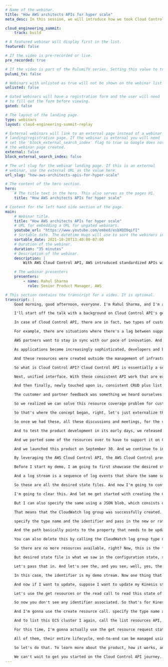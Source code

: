 ```yaml
---
# Name of the webinar.
title: "How AWS architects APIs for hyper scale"
meta_desc: In this session, we will introduce how we took Cloud Control API from concept to launch and the culture and technical changes instituted internally.

cloud_engineering_summit:
    track: build

# A featured webinar will display first in the list.
featured: false

# If the video is pre-recorded or live.
pre_recorded: true

# If the video is part of the PulumiTV series. Setting this value to true will list the video in the "PulumiTV" section.
pulumi_tv: false

# Webinars with unlisted as true will not be shown on the webinar list
unlisted: false

# Gated webinars will have a registration form and the user will need
# to fill out the form before viewing.
gated: false

# The layout of the landing page.
type: webinars
layout: cloud-engineering-summit-replay

# External webinars will link to an external page instead of a webinar
# landing/registration page. If the webinar is external you will need
# set the 'block_external_search_index' flag to true so Google does not index
# the webinar page created.
external: false
block_external_search_index: false

# The url slug for the webinar landing page. If this is an external
# webinar, use the external URL as the value here.
url_slug: "how-aws-architects-apis-for-hyper-scale"

# The content of the hero section.
hero:
    # The title text in the hero. This also serves as the pages H1.
    title: "How AWS architects APIs for hyper scale"

# Content for the left hand side section of the page.
main:
    # Webinar title.
    title: "How AWS architects APIs for hyper scale"
    # URL for embedding a URL for ungated webinars.
    youtube_url: "https://www.youtube.com/embed/esbXQIOqifI"
    # Sortable date. The datetime Hugo will use to sort the webinars in date order.
    sortable_date: 2021-10-20T13:40:00-07:00
    # Duration of the webinar.
    duration: "35 minutes"
    # Description of the webinar.
    description: |
        With AWS Cloud Control API, AWS introduced standardized APIs with the goal of solving support for the latest AWS innovation through a resource-oriented model, typically available on the day of launch. In this session, we will introduce how we took Cloud Control API from concept to launch, the culture and technical changes instituted internally to launch Cloud Control API, and the importance of engaging with partners and customers early in defining the product, user experience, and development.

    # The webinar presenters
    presenters:
        - name: Rahul Sharma
          role: Senior Product Manager, AWS

# This section contains the transcript for a video. It is optional.
transcript: |
    Good morning, good afternoon, everyone. I'm Rahul Sharma, and I'm a Senior Product Manager at AWS. I'm really excited to be here with everyone at the Pulumi Cloud Engineering Summit, and I'm excited to present to you all a new AWS service that we recently announced, AWS Cloud Control API. As we outline in the abstract, I'll introduce AWS Cloud Control API in today's presentation, talk about how we conceptualized the product, architected it for scale, and launched in collaboration with partners like Pulumi. So without much ado, let's get straight into it.

    I'll start off the talk with a background on Cloud Control API's genesis, then introduce to you all what is Cloud Control API and how it benefits users, then walk you through the journey of building Cloud Control API from concept to rollout at scale, then present a demo on using Cloud Control API, and conclude the presentation with resources to get you started. So let's dive straight into it. Before I begin the background story of Cloud Control API, I wanna take note of the sequence behind our product development. At AWS, we work backwards from our customers, hear their feedback, identify a solution, and then build our products. Cloud Control API follow the same sequence, it was no way different.

    In case of Cloud Control API, there are in fact, two types of customers for whom we were building this. First, builders or developers, who are the end users that build application infrastructure, manage and monitor them, and the second sort of customers were AWS Partner Network or the APN partners, such as Pulumi, who build on AWS, expose their solutions, be it infrastructure as code in case of Pulumi, configuration management, cloud security posture management among others to end users. We identified three opportunities to help these customer personas. So what were these opportunities? The first one corresponded to builders who use partner solutions. We heard from these builders who are AWS customers that use partner solutions to specifically build and manage their cloud infrastructure that they want to accelerate their pace of innovation and time to market for their applications.

    For example, there are situations where there's a lag between supporting a new AWS release and APN Partner solutions for instance, if, say, an Amazon memory DB resource is unsupported in a partner solution, then customers using that partner tool will need to wait for it to support before they can start using those in memory database services. The open question for us was, can we help these customers adopt new AWS features and services in the form of cloud resources closer to their launch? And that was the first opportunity that we had. The second corresponded to AWS Partners. As you're aware, AWS continues to innovate on behalf of its customers to help them unlock new capabilities on Cloud. For example, we today support over 200 plus fully featured services, and in 2020 alone, we launched over 2700 significant new features.

    AWS partners want to stay in sync with our pace of innovation. And we learned that it can often take a few weeks to integrate with and expose each new AWS capability. Naturally, our question was, can we automate supporting new capabilities on behalf of partners through our one time integration? Can we have some sort of a unified interface that allows partners to integrate once and benefit from getting support for the latest AWS innovation? So that was the second opportunity. The third opportunity, which is finally what we recognize is that, we have an opportunity to standardize the APIs that interact with all these features and services or latest AWS innovation we're talking about. And you may wonder why.

    As applications become increasingly sophisticated, developers and builders tend to work across several AWS and in some cases third party services as well by using distinct service specific APIs. While these APIs are descriptive and intuitive, some developers prefer a consistent set of APIs to manage cloud resources across various services. For example, to define an Amazon Kinesis stream as you can see in this example, for our data streaming application, I would use a variety of APIs, such as a create stream API to define stream name, shard count to add tags to stream API, to add tags to the Kinesis stream or even like using the increased stream retention period to define the retention period. At a later time for getting details of the stream resources, I would use describe stream, similarly to create a lambda function I would use a create function and get function to APIs to get the details. What are the most common use cases further that we have heard is, around identifying and deleting legacy resources that were created by customers for the purpose of testing.

    And these resources were created outside the management of infrastructure as code solutions. What we heard from these customers is that they want a programmatic way to identify these resources that were created outside the management of infrastructure as code solutions, cross reference them against existing resources, which are managed through these solutions, and then delete them in order to simplify the way they manage their costs from maintaining these resources. This could be possible in a programmatic way through a consistent set of APIs, right? Such consistent APIs will help these users avoid altering and maintaining custom code to discover and delete each type of resource. That's a question that came to us was, can we expose a consistent API method to interact with hundreds of AWS services and beyond? So that's what led to the birth of Cloud Control API. But to summarize, the three opportunities that lay in front of us were, can we support new AWS features and services in the form of resources closer to launch? Second, can we help APN partners automate their integration with the latest AWS capabilities? And finally, can we standardize APIs to interact with hundreds of AWS services and interact third party services as well? These opportunities lead to the foundation for building Cloud Control API.

    So what is Cloud Control API? Cloud Control API is essentially a set of common APIs that is designed to make it easy for builders and developers to manage their cloud infrastructure consistently, and leverage the latest AWS capabilities faster, typically, on the day of launch. It introduces consistent APIs to manage the end-to-end lifecycle of AWS resources, and third party resources as well, which ranges from creating a resource, updating it, reading the state of the resource, deleting and listing, right? Now with these, create, read, update, delete, and list resource, and in this case, we actually call our read resources, get resource API, you can use the same set of APIs to perform the end-to-end lifecycle management for be it an Amazon Kinesis stream, a lambda function, a CloudWatch log group, and ECS cluster, or even third party resources such as data dog monitor, MongoDB, Atlas clusters among others, right? And you may wonder why these consistent APIs helps address the opportunity number three, which we highlighted on consistency, how does it really address the first two opportunity areas that we identified, right, which is accessing the latest AWS innovation faster, and providing a unified interface to integrate once and benefit from all latest innovation? I'll get straight to it right away. So first and foremost is how does Cloud Control API enable faster access? Cloud Control API uses the CloudFormation registry to expose resources built by AWS service teams and third parties to integrating partners and their customers, right? For new AWS services and features, these are available, typically closer to the day of launch. So any builder or developer using a partner tool that's integrated with Cloud Control API can now benefit from faster access to the latest AWS innovation. And these builders can also be using these APIs directly.

    Next, unified interface. With these consistent API work that are exposed, partners can now build a unique API code base using these unified API works, common input parameters to integrate once and expose the latest AWS features as resources. You can imagine Cloud Control API as an adapter layer on top of all the underlying services that are supported, and all partners now need to do is integrate with Cloud Control API, and get the latest AWS resources as and when they are supported by Cloud Control API, typically closer to the day of launch. Partners now don't have to integrate with each new AWS service or feature themselves, right. So that's one of the other benefits of Cloud Control API, one time integration is needed to keep up with AWS's pace of innovation.

    And then finally, newly touched upon is, consistent CRUD plus list interface that is designed to make it easy to manage cloud infrastructure consistently, whether it be an ECS cluster, Kinesis stream, lambda function, or hundreds of other AWS resources, or over a dozen third party resources, you can use the same kernel APIs to manage them end-to-end. So now while you are aware of what Cloud Control API is, and how it addresses the opportunity areas we identified, you may naturally wonder, how was this built from concept to rollout at scale? In the next few minutes, and in my present presentation, I'll walk you through the steps we undertook for the end-to-end rollout. So let's get straight into it. As you're aware, each product launch begins with ideation. And so was ours.

    The customer and partner feedback was something we heard ourselves as AWS CloudFormation from our direct users. To address the feedback of faster coverage, we, at CloudFormation undertook a journey starting in 2018, where we switched our internal coverage model from an older and more tightly coupled implementation to a self service mechanism. What do I mean by that? It essentially means that we allowed or enabled individual service teams at AWS to build coverage in a decoupled way to ensure resource support is available faster. We further externalized date at re:Invent in 2019, with the launch of CloudFormation registry, and the CLI, with the registry being a place to discover and consume resource types and CLI being an open source client that lets developers and internal teams build these extensions. This was the ideation, right, like the ideation started with the coverage opportunity that needed to be solved, right? Like how can we help our customers get faster resource support, faster access to the latest AWS innovation? Now while we lay the foundation through registry, we realized we can, CloudFormation is not the only, CloudFormation can be one step forward in terms of helping the rest of the partners in AWS partner community or other AWS Partner Network to help solve coverage in a scalable manner, right.

    So we realized we can solve this resource coverage problem for customers who are not just using CloudFormation, but also using partner tools such as infrastructure as code, cloud configuration management, and cloud security posture management, among others. But the question was, how do we do that, right? CloudFormation can be thought of as essentially three pillars, right, like three layers, rather. The resource provider layer for AWS, for the deployment and orchestration engine that offers various managed experiences on top, which is layer number two, the third being the syntax for specifying desired state of a resource via CloudFormation templates. Our concept here was to externalize the resource provider layer for hundreds of AWS resources across several services. And in doing so, we also wanted to address the opportunity of standardizing control plane API introductions for all these hundreds of AWS resources.

    So that's where the concept began, right, let's just externalize the resource provider layer and get the partners and builders start building and accessing the latest AWS innovation faster. While we had the concept ready, we wanted to like have early validation. To test our concept early enough, we gathered feedback from Pulumi, among other AWS partners, internal AWS teams and our customers. Early feedback on the concept laid the routes for designing the product for scale. These discussions informed API design and the concept.

    So once we had these, all these discussions and meetings, for the validation phase, we moved on to designing this product for scale. How did we do this? We did this by beginning, modeling the start like forecasting demand, right, like estimating adoption at scale, and usage for customer at scale. Once we forecasted demand, it was critical for us to architect systems to support such demand forecasts, for example, designing the components that can support traffic from all the regions we intend to support based on our demand, right. And then finally, while we were designing these systems, it was critical for us to keep certain tenets in mind, like safety and security, along with scale and standardization were some of the core tenets, we had in mind while designing Cloud Control API and the system, right. Now, once the design was ready, what followed next was the product development piece.

    And to test the product development in its early days, we released the private beta for Cloud Control API, and gathered deeper feedback from Pulumi and other partners and even customers on areas such as coverage, the API interface, and if there was a need for a console or not, right. Our acceptance criteria was to satisfy or rather address the feedback, the critical feedback ahead of rolling this out at scale, and making the product generally available. We rolled out the product after prioritizing the feedback that we heard from all our external stakeholders, including Pulumi. And there are three areas as I mentioned, for feedback, resource coverage, API design, as well as console, whether this was needed or not. For as far as coverage is concerned, we actually prioritize the support of resources to move from the older and tightly coupled mechanism, which I talked to you about to a self service mechanism on CloudFormation registry, into a registry based model.

    And we ported some of the resources over to have to support it on Cloud Control APIs such as lambda function, AWS lambda function, AWS API gateway stage, among others, right. Similarly, we also made few, we incorporate feedback on the API interface as well. We designed for, we update resources API, by incorporating feedback on implementing standard RFC 6902 JSON Patch operations for update resource API, which I'm gonna show in your, in the demo as well, the way the patch operations work. And of course, testing this out for scale, right. And then finally, as part of our launch announcement, throughout the journey, we continue to invest towards increasing AWS resource type support, right.

    And we launched this product on September 30. And we continue to invest towards increasing support for AWS resources on Cloud Control API, and we'll have many more resource types in the coming months, including those from Amazon EC2, and Amazon S3 services, among others. Pulumi collaborated with AWS on integrating with Cloud Control API via the Pulumi AWS Cloud Control Provider, and you can now access the latest AWS features and services on the same day as it is supported on Cloud Control API. This includes hundreds of AWS resources, and even third party resources. And by building on AWS Cloud Control API, the AWS Cloud Control provider built by Pulumi, and currently in preview, as most of you would know, exposes the unified resource model for AWS built by service teams.

    By leveraging the AWS Cloud Control API, the AWS Cloud Control provider for Pulumi builds on the work done by service teams at AWS to define the resource model for their services. So I'm sure by now you must be excited to see what these APIs really are. What does consistency mean, right? So I'm gonna switch over my screen to the terminal to demo Cloud Control API and its consistency. I will do that by showcasing the create, read, update, delete, and list operations across three supported resources, Kinesis stream, CloudWatch log group and ECS cluster. And I'm going to also showcase the case of identifying other discovering resources that are managed outside or other created outside of Cloud Control API, and how you can actually manage them using these APIs altogether.

    Before I start my demo, I am going to first showcase the desired state files associated with the three resources I talked to you about, AWS CloudWatch log group, Amazon Kinesis stream, as well as, Amazon ECS cluster, right? These desired state file consists of the resource configuration or all the properties that are associated with my resource in a JSON file. So in this case, I'm gonna first showcase to you what are the kinds of properties that I'm defining for each of these resources, right, and then go to the terminal to showcase the consistency of create read, update, delete, and list calls across these three resources. So let's get straight into it. So as you see in the screen, you're seeing a desired state file for a CloudWatch log group. As you're aware, an AWS CloudWatch log group is a group of log streams that share the same retention, monitoring and access control setting.

    And a log stream is a sequence of log events that share the same source, right? In this specific configuration file, I have specified the log group name as my demo logs and also specified the retention days, which is the number of days in this case 90, for which I want the log events to be retained in this specific log group. Similarly, let's go to the desired state file associated with the Amazon Kinesis stream. And as you're aware, an Amazon Kinesis stream captures and transports data records that are continuously emitted from different data sources or producers, shard count, as well as the retention period, which is the length of time data records are accessible after they're added to the stream. In this case, if you look at my configuration, I have specified the name of the Kinesis stream, specify the retention period hours, in which case it's 168 hours or seven days, and the shard count, which is three in our case. And then finally, I have also specified the configuration associated with an Amazon ECS cluster, I have specified the name of the cluster, the cluster settings, which specify container insights, which collects metrics at the cluster tasks and service levels on both Linux and Windows Server instances and the types associated with the ECS cluster.

    So these are all the desired state files. And now I'm going to configure these resources using Cloud Control API, read the state of those resources, list them, update by either replacing certain property or adding new properties and deleting them. So let's get straight into the demo part of it. So I'm gonna switch over to my terminal. This is just an active directory of mine where I've listed all these files that exists all these are desired state JSON files.

    I'm going to clear this. And let me get started with creating the CloudWatch log group. So to create the CloudWatch log group, I am going to specify the Cloud Controls create resource command. In this case, I'm gonna specify the resource type name, CloudWatch log group, and passing the desired state file. In this case, because the state file exists in active directory, I can use the path as mentioned here.

    But I can also specify the same using a JSON blob, which consists of the desired state. So once I hit Enter, you would see that progress event is returned, which showcases that this operation is in progress and also returns a request token. I can quickly identify with the progress of this specific operation. So I'm gonna use an auxiliary API of Cloud Control called get resource request status, copy the request token here and see whether this was operational successful or not. And as you see, this operation was successful.

    That means that the CloudWatch log group was successfully created. How do I check for that? I can list all the resources or identify them in my account and region. So I'm gonna use the list resources call to list all the CloudWatch log groups in my account in this region. I just specify the resource type name, and I'm gonna get an output consisting of the identifier, in this case, my demo logs as I had created, properties, which is the retention days that specified as 90, log group name as well as the Amazon Resource Name or the ARN that gets output as part of this call. Now, if I want to update any property for this resource type, for example, if I want to change the 90 retention days to 180, all I now need to do is use the update resource API call.

    specify the type name and the identifier and pass in the new or rather the patch document, right, like what is the operation change. Once I specify the identifier, all I need to do is pass in the patch, because it's an asynchronous call, this will return a progress event. And you see that I've updated the retention days from 90 to 180. And I can show you how the patch operation is on my text editor. So in this case, you see my CloudWatch log groups patch document, which consists of the operation as replace.

    And the path basically points to the property that needs to be updated, in this case, retention days, and the value to be 180, right. So going back to the terminal, let's see what is the status of this request. Assuming this is successfully created, I can just read the state of the resource. So I can use the read call, or the get resources call for Cloud Control, specify the type name and the identifier, which I fetched from the list call and read the state of the resource type. And you see the property has been updated, right, from retention days of 90, it's moved to 180, you see all the other details which are configured and the Amazon Resource Name associated with this resource.

    You can also delete this by calling the CloudWatch log group type name, specify the identifier and the API call associated with delete resource, enter Next, and you see again, a progress event is passed. So as you're seeing here for create, update, and delete operations, these are asynchronous calls. And for read and list, those are synchronous, you get those responses immediately. Here, I can either use the get resource request status which is auxiliary API, or I can do a simple list call to see whether this resource exists anymore or not. And we should expect a null value which is rightfully so because the resource is deleted.

    So there are no more resources available, right? Now, this is the flow from create, update, read, delete, and list, right, just for CloudWatch log group. To showcase the consistency, I'm gonna use the same set of APIs, same set of input parameters to create an instantiate Amazon Kinesis stream resource. So let's get straight into it. So to do that, I am going to use the Cloud Control API's to create resource call and pass in the resource type name, and the desired state file. So I'm gonna use this API call as you saw is very similar to the CloudWatch log group, create resources, same API were same type name, sorry, type name is different, it's Kinesis stream.

    But desired state file is what we saw in the configuration state, same input parameters. And an asynchronous call, you see that the operation is in progress. To see whether this was successfully created or not, you can easily check by calling the get resource request status or the auxiliary API. And let's do that as we speak. We have the request token here return from this call.

    Let's pass that in. And let's see the, and you see, well, yes, the operation was successful. So bingo, our Kinesis stream is now ready and created. And now you can list this Kinesis stream in my resource by calling the list resources API. Just specify the Kinesis stream type name, and you will get the result, you will get the identifier.

    In this case, the identifier is my demo stream. Now one thing that you will notice is that the properties are different. In this case, you only get the identifier, whereas for CloudWatch log group, we got the properties as well. And that's simply because in case of CloudWatch log group, there isn't list API call. So the permissions for the list goes to the describe streams call which returns all the response parameters, right? So you see this here.

    And now if I want to update, suppose I want to update my Kinesis stream and add tags to them, right, I'm gonna use the same update resource call, same input parameters type name, and pass in the patch document, I will show you quickly what the patch document is in our case, but in the interim, I am going to invoke the call and let the progress events pass in, and I'm gonna showcase to you what the patch document is, in this case, it's not replacing any existing property, but it's actually adding the property associated with tags for Kinesis stream. I have specified the property value as tags, operation as addition and the value, key value pairs associated with the tag. Specify the key as environment and value as development. And let's see the operation status on where we stand. We see the operation status is in progress and that you're adding these tags.

    Let's use the get resources or the read call to read this state of this Kinesis stream resource. You have the identifier passed and now you see that the properties returned are the Amazon Resource Name, the retention period hours that are specified as 168, the tags as well as the shard count, right. And now you can also delete this Kinesis stream using the delete resource API call. Same consistent input parameters, pass in the type name identifier, you get an asynchronous call. To check, you can use either the auxiliary API, which is the get resource request status, or you can also use the list call, in this for the purpose of this demo, I'm gonna use the list resource to see whether this resource exists or not, and rightfully so, this resource is deleted.

    So now you don't see any identifier associated. So that's for Kinesis, right? As you noticed, the create, read, update, delete and list APIs remain the same, the input parameters remain the same. And that showcases the consistency of Cloud Control API. I'm gonna just showcase one other resource type. In this case, I'm gonna use the Amazon ECS cluster.

    And I'm gonna use the create resource call. specify the type name and the desired state file, you see that it returns the familiar progress event that we talked about. And I can see whether this request was successful, as create request was successful or not by passing in the request status. And you see that the operation is successful. That means this ECS cluster has been spun up.

    And to list this ECS cluster I again, call the list resources API, specify the type name and get the result. In this case, the identifier as well as all the properties associated with it, right, like you see, these properties are null because I did not specify that in my desired state file, I just specify the cluster name, the Amazon Resource Name, the tags, as well as the container insights cluster settings, right. I can also read the state of the ECS cluster resource type by calling the read resource or the get resource. You specify the type name, same process, you get the details out and also you can delete your resource by passing in the AWS delete resource, Cloud Control delete resource API, and the identifier associated with this ECS cluster. Familiar progress event, and you can quickly check either using the get resource request status, or list resources.

    For this time, I'm gonna actually use the get resource request status and show you that experience as well. So I'm gonna take the request token, pass it here. And we see that the operation was successful, that means this delete is successful. So when I call the list resources, I should get a null value, which is rightfully so, as you see resource description is null. So with this, what I'm trying to showcase here is that these create, read, update, delete, and list call remain consistent for all the supported AWS and third party resources, which are over hundreds of AWS resources that are supported today on Cloud Control API, as well as over dozen third party resources.

    All of them, their entire lifecycle, end-to-end can be managed using Cloud Control APIs consistent set of APIs that we have exposed. So with this, I'm gonna conclude the demo. And I am going to showcase to you how you can get started. I'm really excited for everyone here who's listening in, to get started building on Cloud Control API, as well as start using the Pulumi AWS Cloud Control Provider, which is built on top of Cloud Control API. So with this, I'm gonna switch over to my presentation and share some of the resources to get you started building.

    So let's do that. To learn more about the product, how it works, and the FAQ, I would point you to the product page of Cloud Control API, aws.amazon.com/cloudcontrolapi. At the same time for you to get started using the Pulumi AWS Cloud Control Provider, which is built on top of the Cloud Control API, to leverage the latest AWS innovation, I would point you to the great blog written on how to get yourself started using the Pulumi AWS Cloud Control Provider by following this link.

    We can't wait to get you started on the Cloud Control API journey. Thank you all so much for your time and giving us the opportunity to present this product, talk to you about how we took this from concept to roll out at scale and also the Pulumi AWS Cloud Control Provider which is built on top of Cloud Control API. Thank you, everyone.
---
```

